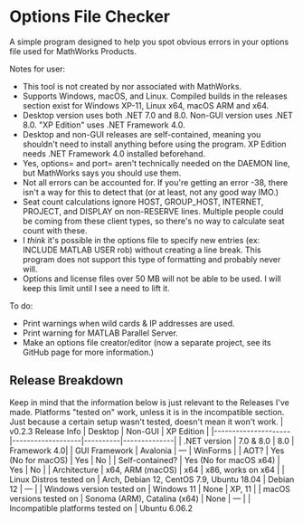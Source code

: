 # Options File Checker
A simple program designed to help you spot obvious errors in your options file used for MathWorks Products.

Notes for user:
- This tool is not created by nor associated with MathWorks.
- Supports Windows, macOS, and Linux. Compiled builds in the releases section exist for Windows XP-11, Linux x64, macOS ARM and x64.
- Desktop version uses both .NET 7.0 and 8.0. Non-GUI version uses .NET 8.0. "XP Edition" uses .NET Framework 4.0.
- Desktop and non-GUI releases are self-contained, meaning you shouldn't need to install anything before using the program. XP Edition needs .NET Framework 4.0 installed beforehand.
- Yes, options= and port= aren't technically needed on the DAEMON line, but MathWorks says you should use them.
- Not all errors can be accounted for. If you're getting an error -38, there isn't a way for this to detect that (or at least, not any good way IMO.)
- Seat count calculations ignore HOST, GROUP_HOST, INTERNET, PROJECT, and DISPLAY on non-RESERVE lines. Multiple people could be coming from these client types, so there's no way to calculate seat count with these.
- I _think_ it's possible in the options file to specify new entries (ex: INCLUDE MATLAB USER rob) without creating a line break. This program does not support this type of formatting and probably never will.
- Options and license files over 50 MB will not be able to be used. I will keep this limit until I see a need to lift it.

To do:
- Print warnings when wild cards & IP addresses are used.
- Print warning for MATLAB Parallel Server.
- Make an options file creator/editor (now a separate project, see its GitHub page for more information.)

## Release Breakdown
Keep in mind that the information below is just relevant to the Releases I've made. Platforms "tested on" work, unless it is in the incompatible section. Just because a certain setup wasn't tested, doesn't mean it won't work.
| v0.2.3 Release Info | Desktop           | Non-GUI  | XP Edition   |
|---------------------|-------------------|----------|--------------|
| .NET version        | 7.0 & 8.0         | 8.0      | Framework 4.0|
| GUI Framework       | Avalonia          | —        | WinForms     |
| AOT?                | Yes (No for macOS)               | Yes      | No           |
| Self-contained?     | Yes (No for macOS x64)               | Yes      | No           |
| Architecture        | x64, ARM (macOS)  | x64      | x86, works on x64 |
| Linux Distros tested on | Arch, Debian 12, CentOS 7.9, Ubuntu 18.04 | Debian 12 | —      |
| Windows version tested on | Windows 11 | None     | XP, 11      |
| macOS versions tested on | Sonoma (ARM), Catalina (x64)       | None     | —            |
| Incompatible platforms tested on | Ubuntu 6.06.2

